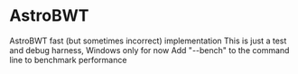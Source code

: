 # AstroBWT
 AstroBWT fast (but sometimes incorrect) implementation
 This is just a test and debug harness, Windows only for now
 Add "--bench" to the command line to benchmark performance

